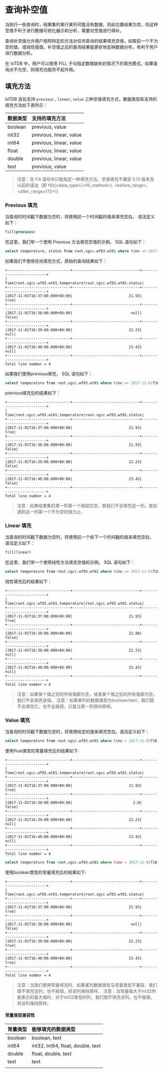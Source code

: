 <!--

    Licensed to the Apache Software Foundation (ASF) under one
    or more contributor license agreements.  See the NOTICE file
    distributed with this work for additional information
    regarding copyright ownership.  The ASF licenses this file
    to you under the Apache License, Version 2.0 (the
    "License"); you may not use this file except in compliance
    with the License.  You may obtain a copy of the License at
    
        http://www.apache.org/licenses/LICENSE-2.0
    
    Unless required by applicable law or agreed to in writing,
    software distributed under the License is distributed on an
    "AS IS" BASIS, WITHOUT WARRANTIES OR CONDITIONS OF ANY
    KIND, either express or implied.  See the License for the
    specific language governing permissions and limitations
    under the License.

-->


# 查询补空值

当执行一些查询时，结果集的某行某列可能没有数据，则此位置结果为空，但这种空值不利于进行数据可视化展示和分析，需要对空值进行填补。

查询补空值允许用户按照特定的方法对任何查询的结果填充空值，如取前一个不为空的值，或线性插值。补空值之后的查询结果能更好地反映数据分布，有利于用户进行数据分析。

在 IoTDB 中，用户可以使用 FILL 子句指定数据缺失的情况下的填充模式。如果查询点不为空，则填充功能将不起作用。

## 填充方法

IoTDB 目前支持  `previous` , `linear`,  `value` 三种空值填充方式，数据类型和支持的填充方法如下表所示：

| 数据类型 | 支持的填充方法                 |
| :------- |:------------------------|
| boolean  | previous, value         |
| int32    | previous, linear, value |
| int64    | previous, linear, value |
| float    | previous, linear, value |
| double   | previous, linear, value |
| text     | previous, value         |

> 注意：在 Fill 语句中只能指定一种填充方法。空值填充不兼容 0.13 版本及以前的语法（即 fill((<data_type>[<fill_method>(, <before_range>, <after_range>)?])+)）

### Previous 填充

当查询的时间戳下数据为空时，将使用前一个时间戳的值来填充空白。 语法定义如下：


```sql
fill(previous)
```

在这里，我们举一个使用 Previous 方法填充空值的示例。 SQL 语句如下：

```sql
select temperature, status from root.sgcc.wf03.wt01 where time => 2017-11-01T16:37:00.000 and time <= 2017-11-01T16:40:00.000
```
如果我们不使用任何填充方式，原始的查询结果如下：

```
+-----------------------------+-------------------------------+--------------------------+
|                         Time|root.sgcc.wf03.wt01.temperature|root.sgcc.wf03.wt01.status|
+-----------------------------+-------------------------------+--------------------------+
|2017-11-01T16:37:00.000+08:00|                          21.93|                      true|
+-----------------------------+-------------------------------+--------------------------+
|2017-11-01T16:38:00.000+08:00|                           null|                     false|
+-----------------------------+-------------------------------+--------------------------+
|2017-11-01T16:39:00.000+08:00|                          22.23|                      null|
+-----------------------------+-------------------------------+--------------------------+
|2017-11-01T16:40:00.000+08:00|                          23.43|                      null|
+-----------------------------+-------------------------------+--------------------------+
Total line number = 4
```

如果我们使用previous填充， SQL 语句如下：
```sql
select temperature from root.sgcc.wf03.wt01 where time => 2017-11-01T16:37:00.000 and time <= 2017-11-01T16:40:00.000 fill(previous)
```

previous填充后的结果如下：

```
+-----------------------------+-------------------------------+--------------------------+
|                         Time|root.sgcc.wf03.wt01.temperature|root.sgcc.wf03.wt01.status|
+-----------------------------+-------------------------------+--------------------------+
|2017-11-01T16:37:00.000+08:00|                          21.93|                      true|
+-----------------------------+-------------------------------+--------------------------+
|2017-11-01T16:38:00.000+08:00|                          21.93|                     false|
+-----------------------------+-------------------------------+--------------------------+
|2017-11-01T16:39:00.000+08:00|                          22.23|                     false|
+-----------------------------+-------------------------------+--------------------------+
|2017-11-01T16:40:00.000+08:00|                          23.43|                     false|
+-----------------------------+-------------------------------+--------------------------+
Total line number = 4
```

> 注意：如果结果集的某一列第一个值就位空，那我们不会填充这一列，直到遇到这一列第一个不为空的值为止。


### Linear 填充

当查询的时间戳下数据为空时，将使用前一个和下一个时间戳的值来填充空白。 语法定义如下：

```sql
fill(linear)
```

在这里，我们举一个使用线性方法填充空值的示例。 SQL 语句如下：

```sql
select temperature from root.sgcc.wf03.wt01 where time => 2017-11-01T16:37:00.000 and time <= 2017-11-01T16:40:00.000 fill(linear)
```

线性填充后的结果如下：

```
+-----------------------------+-------------------------------+--------------------------+
|                         Time|root.sgcc.wf03.wt01.temperature|root.sgcc.wf03.wt01.status|
+-----------------------------+-------------------------------+--------------------------+
|2017-11-01T16:37:00.000+08:00|                          21.93|                      true|
+-----------------------------+-------------------------------+--------------------------+
|2017-11-01T16:38:00.000+08:00|                          22.08|                     false|
+-----------------------------+-------------------------------+--------------------------+
|2017-11-01T16:39:00.000+08:00|                          22.23|                      null|
+-----------------------------+-------------------------------+--------------------------+
|2017-11-01T16:40:00.000+08:00|                          23.43|                      null|
+-----------------------------+-------------------------------+--------------------------+
Total line number = 4
```

> 注意：如果某个值之前的所有值都为空，或者某个值之后的所有值都为空，我们不会填充该值。
> 注意：如果某列的数据类型为boolean/text，我们既不会填充它，也不会报错，只是让那一列保持原样。

### Value 填充

当查询的时间戳下数据为空时，将使用给定的值来填充空白。语法定义如下：

```sql
select temperature from root.sgcc.wf03.wt01 where time = 2017-11-01T16:37:50.000 fill(2.0)
```

使用float类型的常量填充后的结果如下:

```
+-----------------------------+-------------------------------+--------------------------+
|                         Time|root.sgcc.wf03.wt01.temperature|root.sgcc.wf03.wt01.status|
+-----------------------------+-------------------------------+--------------------------+
|2017-11-01T16:37:00.000+08:00|                          21.93|                      true|
+-----------------------------+-------------------------------+--------------------------+
|2017-11-01T16:38:00.000+08:00|                            2.0|                     false|
+-----------------------------+-------------------------------+--------------------------+
|2017-11-01T16:39:00.000+08:00|                          22.23|                      null|
+-----------------------------+-------------------------------+--------------------------+
|2017-11-01T16:40:00.000+08:00|                          23.43|                      null|
+-----------------------------+-------------------------------+--------------------------+
Total line number = 4
```

```sql
select temperature from root.sgcc.wf03.wt01 where time = 2017-11-01T16:37:50.000 fill(true)
```

使用boolean类型的常量填充后的结果如下:

```
+-----------------------------+-------------------------------+--------------------------+
|                         Time|root.sgcc.wf03.wt01.temperature|root.sgcc.wf03.wt01.status|
+-----------------------------+-------------------------------+--------------------------+
|2017-11-01T16:37:00.000+08:00|                          21.93|                      true|
+-----------------------------+-------------------------------+--------------------------+
|2017-11-01T16:38:00.000+08:00|                           null|                     false|
+-----------------------------+-------------------------------+--------------------------+
|2017-11-01T16:39:00.000+08:00|                          22.23|                      true|
+-----------------------------+-------------------------------+--------------------------+
|2017-11-01T16:40:00.000+08:00|                          23.43|                      true|
+-----------------------------+-------------------------------+--------------------------+
Total line number = 4
```

> 注意：当我们使用常量填充时，如果某列数据类型与常量类型不兼容，我们既不填充该列，也不报错，将该列保持原样。
> 注意：当常量值大于int32所能表示的最大值时，对于int32类型的列，我们既不填充该列，也不报错，将该列保持原样。

#### 常量类型兼容性

| 常量类型      | 能够填充的数据类型                |
|:----------|:----------------------------------|
| boolean   | boolean, text                     |
| int64     | int32, int64, float, double, text |
| double    | float, double, text               |
| text      | text                              |
| </center> |                                   |
